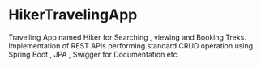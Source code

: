 # HikerTravelingApp
Travelling App named Hiker for Searching , viewing and Booking Treks. Implementation of REST APIs performing standard CRUD operation using Spring  Boot , JPA , Swigger for Documentation etc.
